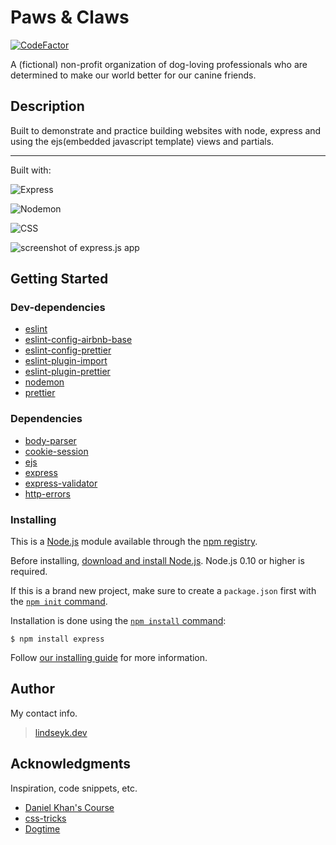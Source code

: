 # Paws & Claws

[![CodeFactor](https://www.codefactor.io/repository/github/codelikeagirl29/paws-claws-express/badge)](https://www.codefactor.io/repository/github/codelikeagirl29/paws-claws-express)

A (fictional) non-profit organization of dog-loving professionals who are determined to make our world better for our canine friends.

## Description

Built to demonstrate and practice building websites with node, express and using
the ejs(embedded javascript template) views and partials.

---

Built with:

![Express](https://camo.githubusercontent.com/0a95585d6b3a07028298a45d60b85a1331358bc336549d64dbbc27977f1495f3/68747470733a2f2f696d672e736869656c64732e696f2f7374617469632f76313f7374796c653d666f722d7468652d6261646765266d6573736167653d4578707265737326636f6c6f723d303030303030266c6f676f3d45787072657373266c6f676f436f6c6f723d464646464646266c6162656c3d)

![Nodemon](https://camo.githubusercontent.com/545fe69962105279d6b4a0c4a354a921fbc2e97403f8d9a05e4f1d98d74ccbff/68747470733a2f2f696d672e736869656c64732e696f2f7374617469632f76313f7374796c653d666f722d7468652d6261646765266d6573736167653d4e6f64656d6f6e26636f6c6f723d323232323232266c6f676f3d4e6f64656d6f6e266c6f676f436f6c6f723d373644303442266c6162656c3d)

![CSS](https://camo.githubusercontent.com/9fe0ddca8c80fd49703246ca3b9a894ddfdc9c1c80f6ab5de92bbe91471dbab8/68747470733a2f2f696d672e736869656c64732e696f2f7374617469632f76313f7374796c653d666f722d7468652d6261646765266d6573736167653d4353533326636f6c6f723d313537324236266c6f676f3d43535333266c6f676f436f6c6f723d464646464646266c6162656c3d)

<img src="https://res.cloudinary.com/codelikeagirl29/image/upload/v1650054974/ScreenShot_Tool_-20220415163525_mjgzjg.png" alt="screenshot of express.js app">

## Getting Started

### Dev-dependencies

- [eslint](https://www.npmjs.com/package/eslint)
- [eslint-config-airbnb-base](https://www.npmjs.com/package/eslint-config-airbnb-base)
- [eslint-config-prettier](https://www.npmjs.com/package/eslint-config-prettier)
- [eslint-plugin-import](https://www.npmjs.com/package/eslint-plugin-import)
- [eslint-plugin-prettier](https://www.npmjs.com/package/eslint-plugin-prettier)
- [nodemon](https://www.npmjs.com/package/nodemon)
- [prettier](https://www.npmjs.com/package/prettier)

### Dependencies

- [body-parser](https://www.npmjs.com/package/body-parser)
- [cookie-session](https://www.npmjs.com/package/cookie-session)
- [ejs](https://www.npmjs.com/package/ejs)
- [express](https://www.npmjs.com/package/express)
- [express-validator](https://www.npmjs.com/package/express-validator)
- [http-errors](https://www.npmjs.com/package/http-errors)

### Installing

This is a [Node.js](https://nodejs.org/en/) module available through the
[npm registry](https://www.npmjs.com/).

Before installing, [download and install Node.js](https://nodejs.org/en/download/).
Node.js 0.10 or higher is required.

If this is a brand new project, make sure to create a `package.json` first with
the [`npm init` command](https://docs.npmjs.com/creating-a-package-json-file).

Installation is done using the
[`npm install` command](https://docs.npmjs.com/getting-started/installing-npm-packages-locally):

```console
$ npm install express
```

Follow [our installing guide](http://expressjs.com/en/starter/installing.html)
for more information.

## Author

My contact info.

> [lindseyk.dev](https://lindseyk.dev)

## Acknowledgments

Inspiration, code snippets, etc.

- [Daniel Khan's Course](https://github.com/danielkhan/building-website-nodejs-express)
- [css-tricks](https://css-tricks.com/2)
- [Dogtime](https://dogtime.com/dog-breeds)
